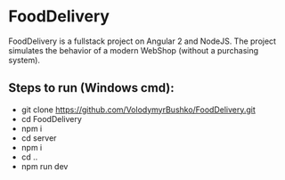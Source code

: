 # FoodDelivery

FoodDelivery is a fullstack project on Angular 2 and NodeJS. The project simulates the behavior of a modern WebShop (without a purchasing system).

## Steps to run (Windows cmd):

* git clone https://github.com/VolodymyrBushko/FoodDelivery.git
* cd FoodDelivery
* npm i
* cd server
* npm i
* cd ..
* npm run dev
